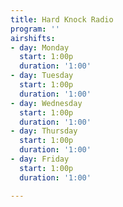 ```yaml
---
title: Hard Knock Radio
program: ''
airshifts:
- day: Monday
  start: 1:00p
  duration: '1:00'
- day: Tuesday
  start: 1:00p
  duration: '1:00'
- day: Wednesday
  start: 1:00p
  duration: '1:00'
- day: Thursday
  start: 1:00p
  duration: '1:00'
- day: Friday
  start: 1:00p
  duration: '1:00'

---
```

